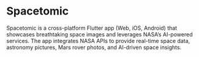 # Spacetomic
 Spacetomic is a cross-platform Flutter app (Web, iOS, Android) that showcases breathtaking
 space images and leverages NASA’s AI-powered services. The app integrates NASA APIs to provide real-time 
 space data, astronomy pictures, Mars rover photos, and AI-driven space insights.
